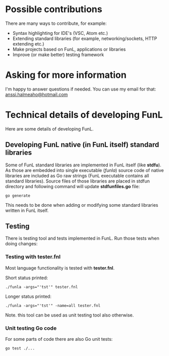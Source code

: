
# Possible contributions
There are many ways to contribute, for example:

* Syntax highlighting for IDE's (VSC, Atom etc.)
* Extending standard libraries (for example, networking/sockets, HTTP extending etc.)
* Make projects based on FunL, applications or libraries
* Improve (or make better) testing framework


# Asking for more information
I'm happy to answer questions if needed.
You can use my email for that: anssi.halmeaho@hotmail.com

# Technical details of developing FunL
Here are some details of developing FunL.

## Developing FunL native (in FunL itself) standard libraries
Some of FunL standard libraries are implemented in FunL itself (like **stdfu**).
As those are embedded into single executable (_funla_) source code of native libraries 
are included as Go raw strings (FunL executable contains all standard libraries).
Source files of those libraries are placed in stdfun directory and following
command will update **stdfunfiles.go** file:

```
go generate
```

This needs to be done when adding or modifying some standard libraries written in FunL itself.

## Testing
There is testing tool and tests implemented in FunL. Run those tests when doing changes:

### Testing with tester.fnl
Most language functionality is tested with **tester.fnl**.

Short status printed:

```
./funla -args="'tst'" tester.fnl
```

Longer status printed:

```
./funla -args="'tst'" -name=all tester.fnl
```

Note. this tool can be used as unit testing tool also otherwise.

### Unit testing Go code
For some parts of code there are also Go unit tests:

```
go test ./...
```

